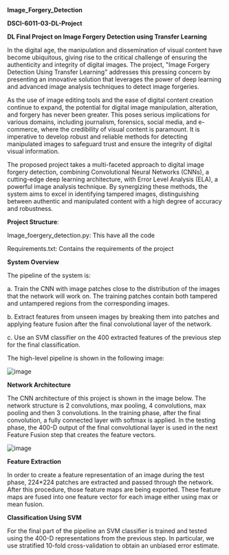 **Image_Forgery_Detection**

**DSCI-6011-03-DL-Project**

**DL Final Project on Image Forgery Detection using Transfer Learning**

In the digital age, the manipulation and dissemination of visual content have become ubiquitous, giving rise to the critical challenge of ensuring the authenticity and integrity of digital images. The project, "Image Forgery Detection Using Transfer Learning" addresses this pressing concern by presenting an innovative solution that leverages the power of deep learning and advanced image analysis techniques to detect image forgeries.

As the use of image editing tools and the ease of digital content creation continue to expand, the potential for digital image manipulation, alteration, and forgery has never been greater. This poses serious implications for various domains, including journalism, forensics, social media, and e-commerce, where the credibility of visual content is paramount. It is imperative to develop robust and reliable methods for detecting manipulated images to safeguard trust and ensure the integrity of digital visual information.

The proposed project takes a multi-faceted approach to digital image forgery detection, combining Convolutional Neural Networks (CNNs), a cutting-edge deep learning architecture, with Error Level Analysis (ELA), a powerful image analysis technique. By synergizing these methods, the system aims to excel in identifying tampered images, distinguishing between authentic and manipulated content with a high degree of accuracy and robustness.

**Project Structure**:

Image_foergery_detection.py: This have all the code

Requirements.txt: Contains the requirements of the project

**System Overview**

The pipeline of the system is:

a. Train the CNN with image patches close to the distribution of the images that the network will work on. The training patches contain both tampered and untampered regions from the corresponding images.

b. Extract features from unseen images by breaking them into patches and applying feature fusion after the final convolutional layer of the network.

c. Use an SVM classifier on the 400 extracted features of the previous step for the final classification.

The high-level pipeline is shown in the following image:

![image](https://github.com/Yegnesh135/Image_Forgery_Detection/assets/115040502/fd8f3606-96d7-46cd-acf8-f5a18fdfb8e5)


**Network Architecture**

The CNN architecture of this project is shown in the image below. The network structure is 2 convolutions, max pooling, 4 convolutions, max pooling and then 3 convolutions. In the training phase, after the final convolution, a fully connected layer with softmax is applied. In the testing phase, the 400-D output of the final convolutional layer is used in the next Feature Fusion step that creates the feature vectors.

![image](https://github.com/Yegnesh135/Image_Forgery_Detection/assets/115040502/61be4e0b-846c-4abb-98bc-f363861169b3)

**Feature Extraction**

In order to create a feature representation of an image during the test phase, 224*224 patches are extracted and passed through the network. After this procedure, those feature maps are being exported. These feature maps are fused into one feature vector for each image either using max or mean fusion.

**Classification Using SVM**

For the final part of the pipeline an SVM classifier is trained and tested using the 400-D representations from the previous step. In particular, we use stratified 10-fold cross-validation to obtain an unbiased error estimate.



